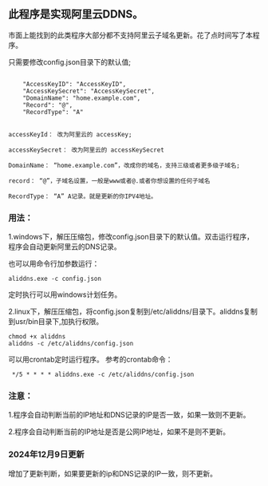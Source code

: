 ## 此程序是实现阿里云DDNS。&#x20;

市面上能找到的此类程序大部分都不支持阿里云子域名更新。花了点时间写了本程序。

只需要修改config.json目录下的默认值;

```

    "AccessKeyID": "AccessKeyID",
    "AccessKeySecret": "AccessKeySecret",
    "DomainName": "home.example.com",
    "Record": "@",
    "RecordType": "A"


accessKeyId： 改为阿里云的 accessKey;

accessKeySecret： 改为阿里云的 accessKeySecret

DomainName： “home.example.com”，改成你的域名，支持三级或者更多级子域名;

record： “@”，子域名设置，一般是www或者@.或者你想设置的任何子域名

RecordType： “A” A记录。就是更新的你IPV4地址。
```

### &#x20;用法：

&#x20;1.windows下，解压压缩包，修改config.json目录下的默认值。双击运行程序，程序会自动更新阿里云的DNS记录。

也可以用命令行加参数运行：&#x20;

    aliddns.exe -c config.json 

定时执行可以用windows计划任务。

&#x20;2.linux下，解压压缩包，将config.json复制到/etc/aliddns/目录下。aliddns复制到usr/bin目录下,加执行权限。

    chmod +x aliddns
    aliddns -c /etc/aliddns/config.json

可以用crontab定时运行程序。 参考的crontab命令：

     */5 * * * * aliddns.exe -c /etc/aliddns/config.json

### &#x20;注意：

1.程序会自动判断当前的IP地址和DNS记录的IP是否一致，如果一致则不更新。&#x20;

2.程序会自动判断当前的IP地址是否是公网IP地址，如果不是则不更新。&#x20;

### 2024年12月9日更新&#x20;

增加了更新判断，如果要更新的ip和DNS记录的IP一致，则不更新。
